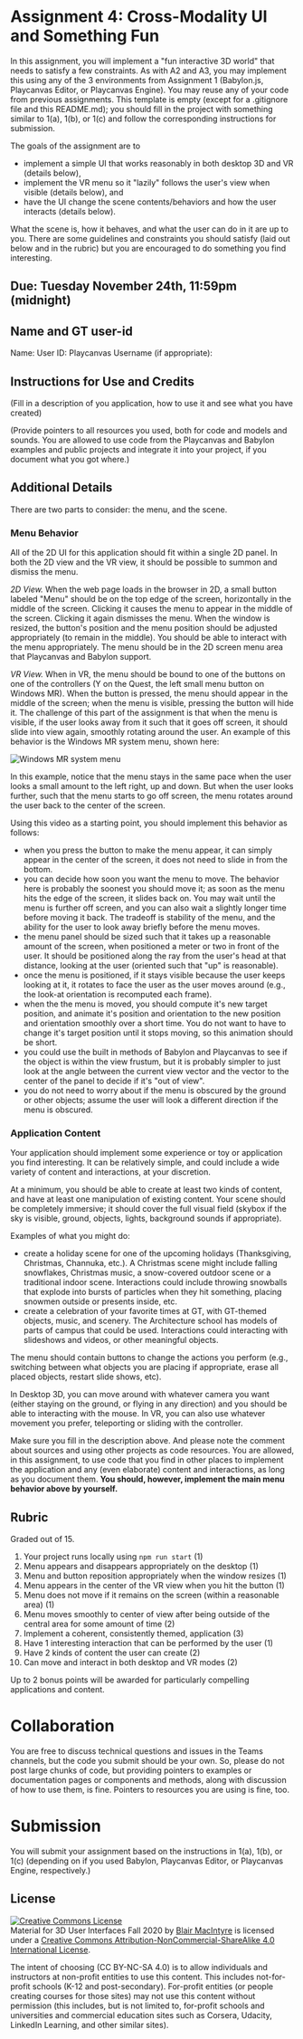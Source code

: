 # Assignment 4: Cross-Modality UI and Something Fun

In this assignment, you will implement a "fun interactive 3D world" that needs to satisfy a few constraints. As with A2 and A3, you may implement this using any of the 3 environments from Assignment 1 (Babylon.js, Playcanvas Editor, or Playcanvas Engine).  You may reuse any of your code from previous assignments. This template is empty (except for a .gitignore file and this README.md);  you should fill in the project with something similar to 1(a), 1(b), or 1(c) and follow the corresponding instructions for submission.

The goals of the assignment are to 
- implement a simple UI that works reasonably in both desktop 3D and VR (details below),
- implement the VR menu so it "lazily" follows the user's view when visible (details below), and
- have the UI change the scene contents/behaviors and how the user interacts (details below).

What the scene is, how it behaves, and what the user can do in it are up to you.  There are some guidelines and constraints you should satisfy (laid out below and in the rubric) but you are encouraged to do something you find interesting.

## Due: Tuesday November 24th, 11:59pm (midnight)

## Name and GT user-id

Name: 
User ID:
Playcanvas Username (if appropriate): 

## Instructions for Use and Credits

(Fill in a description of you application, how to use it and see what you have created)

(Provide pointers to all resources you used, both for code and models and sounds.  You are allowed to use code from the Playcanvas and Babylon examples and public projects and integrate it into your project, if you document what you got where.)

## Additional Details 

There are two parts to consider: the menu, and the scene.

### Menu Behavior

All of the 2D UI for this application should fit within a single 2D panel.  In both the 2D view and the VR view, it should be possible to summon and dismiss the menu.

*2D View.*  When the web page loads in the browser in 2D, a small button labeled "Menu" should be on the top edge of the screen, horizontally in the middle of the screen. Clicking it causes the menu to appear in the middle of the screen.  Clicking it again dismisses the menu.  When the window is resized, the button's position and the menu position should be adjusted appropriately (to remain in the middle).  You should be able to interact with the menu appropriately.  The menu should be in the 2D screen menu area that Playcanvas and Babylon support.

*VR View.*  When in VR, the menu should be bound to one of the buttons on one of the controllers (Y on the Quest, the left small menu button on Windows MR).  When the button is pressed, the menu should appear in the middle of the screen;  when the menu is visible, pressing the button will hide it.  The challenge of this part of the assignment is that when the menu is visible, if the user looks away from it such that it goes off screen, it should slide into view again, smoothly rotating around the user.  An example of this behavior is the Windows MR system menu, shown here:

![Windows MR system menu](https://3dui-class-f20.github.io/assets/images/WindowsMR-menu.gif)

In this example, notice that the menu stays in the same pace when the user looks a small amount to the left right, up and down.  But when the user looks further, such that the menu starts to go off screen, the menu rotates around the user back to the center of the screen.

Using this video as a starting point, you should implement this behavior as follows:
- when you press the button to make the menu appear, it can simply appear in the center of the screen, it does not need to slide in from the bottom.
- you can decide how soon you want the menu to move.  The behavior here is probably the soonest you should move it; as soon as the menu hits the edge of the screen, it slides back on. You may wait until the menu is further off screen, and you can also wait a slightly longer time before moving it back.  The tradeoff is stability of the menu, and the ability for the user to look away briefly before the menu moves.
- the menu panel should be sized such that it takes up a reasonable amount of the screen, when positioned a meter or two in front of the user. It should be positioned along the ray from the user's head at that distance, looking at the user (oriented such that "up" is reasonable).
- once the menu is positioned, if it stays visible because the user keeps looking at it, it rotates to face the user as the user moves around (e.g., the look-at orientation is recomputed each frame).
- when the the menu is moved, you should compute it's new target position, and animate it's position and orientation to the new position and orientation smoothly over a short time.  You do not want to have to change it's target position until it stops moving, so this animation should be short.
- you could use the built in methods of Babylon and Playcanvas to see if the object is within the view frustum, but it is probably simpler to just look at the angle between the current view vector and the vector to the center of the panel to decide if it's "out of view". 
- you do not need to worry about if the menu is obscured by the ground or other objects; assume the user will look a different direction if the menu is obscured.

### Application Content

Your application should implement some experience or toy or application you find interesting.  It can be relatively simple, and could include a wide variety of content and interactions, at your discretion.

At a minimum, you should be able to create at least two kinds of content, and have at least one manipulation of existing content.  Your scene should be completely immersive;  it should cover the full visual field (skybox if the sky is visible, ground, objects, lights, background sounds if appropriate).

Examples of what you might do:
- create a holiday scene for one of the upcoming holidays (Thanksgiving, Christmas, Channuka, etc.).  A Christmas scene might include falling snowflakes, Christmas music, a snow-covered outdoor scene or a traditional indoor scene.  Interactions could include throwing snowballs that explode into bursts of particles when they hit something, placing snowmen outside or presents inside, etc.  
- create a celebration of your favorite times at GT, with GT-themed objects, music, and scenery.  The Architecture school has models of parts of campus that could be used. Interactions could interacting with slideshows and videos, or other meaningful objects.

The menu should contain buttons to change the actions you perform (e.g., switching between what objects you are placing if appropriate, erase all placed objects, restart slide shows, etc).

In Desktop 3D, you can move around with whatever camera you want (either staying on the ground, or flying in any direction) and you should be able to interacting with the mouse.  In VR, you can also use whatever movement you prefer, teleporting or sliding with the controller.

Make sure you fill in the description above.  And please note the comment about sources and using other projects as code resources.  You are allowed, in this assignment, to use code that you find in other places to implement the application and any (even elaborate) content and interactions, as long as you document them.  **You should, however, implement the main menu behavior above by yourself.**

## Rubric

Graded out of 15.

1. Your project runs locally using `npm run start` (1)
2. Menu appears and disappears appropriately on the desktop (1)
3. Menu and button reposition appropriately when the window resizes (1)
4. Menu appears in the center of the VR view when you hit the button (1)
5. Menu does not move if it remains on the screen (within a reasonable area) (1)
6. Menu moves smoothly to center of view after being outside of the central area for some amount of time (2)
7. Implement a coherent, consistently themed, application (3)
8. Have 1 interesting interaction that can be performed by the user (1)
9. Have 2 kinds of content the user can create (2)
10. Can move and interact in both desktop and VR modes (2)

Up to 2 bonus points will be awarded for particularly compelling applications and content.

# Collaboration

You are free to discuss technical questions and issues in the Teams channels, but the code you submit should be your own. So, please do not post large chunks of code, but providing pointers to examples or documentation pages or components and methods, along with discussion of how to use them, is fine.  Pointers to resources you are using is fine, too.

# Submission

You will submit your assignment based on the instructions in 1(a), 1(b), or 1(c) (depending on if you used Babylon, Playcanvas Editor, or Playcanvas Engine, respectively.)

## License

<a rel="license" href="http://creativecommons.org/licenses/by-nc-sa/4.0/"><img alt="Creative Commons License" style="border-width:0" src="https://i.creativecommons.org/l/by-nc-sa/4.0/88x31.png" /></a><br /><span xmlns:dct="http://purl.org/dc/terms/" property="dct:title">Material for 3D User Interfaces Fall 2020</span> by <a xmlns:cc="http://creativecommons.org/ns#" href="https://github.blairmacintyre.me/3dui-class-f20" property="cc:attributionName" rel="cc:attributionURL">Blair MacIntyre</a> is licensed under a <a rel="license" href="http://creativecommons.org/licenses/by-nc-sa/4.0/">Creative Commons Attribution-NonCommercial-ShareAlike 4.0 International License</a>.

The intent of choosing (CC BY-NC-SA 4.0) is to allow individuals and instructors at non-profit entities to use this content.  This includes not-for-profit schools (K-12 and post-secondary). For-profit entities (or people creating courses for those sites) may not use this content without permission (this includes, but is not limited to, for-profit schools and universities and commercial education sites such as Corsera, Udacity, LinkedIn Learning, and other similar sites).   